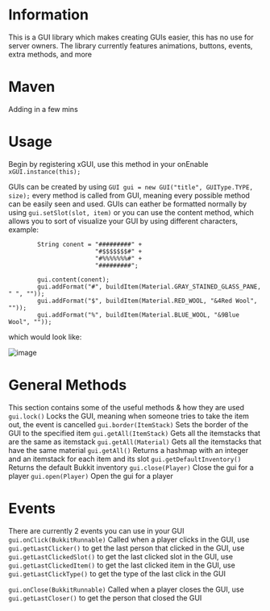 # Information
This is a GUI library which makes creating GUIs easier, this has no use for server owners. The library currently features animations, buttons, events, extra methods, and more

# Maven
Adding in a few mins

# Usage
Begin by registering xGUI, use this method in your onEnable
```xGUI.instance(this);```

GUIs can be created by using ```GUI gui = new GUI("title", GUIType.TYPE, size);``` every method is called from GUI, meaning every possible method can be easily seen and used. GUIs can eather be formatted normally by using ```gui.setSlot(slot, item)``` or you can use the content method, which allows you to sort of visualize your GUI by using different characters, example:
```
        String conent = "#########" +
                        "#$$$$$$$#" +
                        "#%%%%%%%#" +
                        "#########";
                        
        gui.content(conent);
        gui.addFormat("#", buildItem(Material.GRAY_STAINED_GLASS_PANE, " ", ""));
        gui.addFormat("$", buildItem(Material.RED_WOOL, "&4Red Wool", ""));
        gui.addFormat("%", buildItem(Material.BLUE_WOOL, "&9Blue Wool", ""));
```
        
which would look like:

![image](https://user-images.githubusercontent.com/80917510/196790942-8371e4b0-7b3b-463c-ba87-752eb0dffbb9.png)

# General Methods
This section contains some of the useful methods & how they are used
```gui.lock()``` Locks the GUI, meaning when someone tries to take the item out, the event is cancelled
```gui.border(ItemStack)``` Sets the border of the GUI to the specified item
```gui.getAll(ItemStack)``` Gets all the itemstacks that are the same as itemstack
```gui.getAll(Material)``` Gets all the itemstacks that have the same material
```gui.getAll()``` Returns a hashmap with an integer and an itemstack for each item and its slot
```gui.getDefaultInventory()``` Returns the default Bukkit inventory
```gui.close(Player)``` Close the gui for a player
```gui.open(Player)``` Open the gui for a player

# Events
There are currently 2 events you can use in your GUI
```gui.onClick(BukkitRunnable)``` Called when a player clicks in the GUI, use ``gui.getLastClicker()`` to get the last person that clicked in the GUI, use ``gui.getLastClickedSlot()`` to get the last clicked slot in the GUI, use ``gui.getLastClickedItem()`` to get the last clicked item in the GUI, use ``gui.getLastClickType()`` to get the type of the last click in the GUI

```gui.onClose(BukkitRunnable)``` Called when a player closes the GUI, use ``gui.getLastCloser()`` to get the person that closed the GUI

